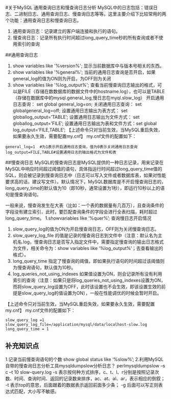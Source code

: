 #关于MySQL 通用查询日志和慢查询日志分析
MySQL中的日志包括：错误日志、二进制日志、通用查询日志、慢查询日志等等。这里主要介绍下比较常用的两个功能：通用查询日志和慢查询日志。
1. 通用查询日志：记录建立的客户端连接和执行的语句。
2. 慢查询日志：记录所有执行时间超过long_query_time秒的所有查询或者不使用索引的查询

##通用查询日志
1. show variables like '%version%';
显示当前数据库中与版本号相关的东西。
2. show variables like '%general%';
当前的通用日志查询是否开启，如果general_log的值为ON则为开启，为OFF则为关闭
3. show variables like '%log_output%';
查看当前慢查询日志输出的格式，可以是FILE（存储在数数据库的数据文件中的hostname.log），也可以是TABLE（存储在数据库中的mysql.general_log,慢日志在myql.slow_log）
开启通用日志查询： set global general_log=on;
关闭通用日志查询： set globalgeneral_log=off;
设置通用日志输出为表方式： set globallog_output=’TABLE’;
设置通用日志输出为文件方式： set globallog_output=’FILE’;
设置通用日志输出为表和文件方式：set global log_output=’FILE,TABLE’;
【上述命令只对当前生效，当MySQL重启失效，如果要永久生效，需要配置my.cnf】
my.cnf文件的配置如下：
```
general_log=1  #为1表示开启通用日志查询，值为0表示关闭通用日志查询
log_output=FILE,TABLE#设置通用日志的输出格式为文件和表
```

##慢查询日志
MySQL的慢查询日志是MySQL提供的一种日志记录，用来记录在MySQL中响应时间超过阈值的语句，具体指运行时间超过long_query_time值的SQL，则会被记录到慢查询日志中（日志可以写入文件或者数据库表，如果对性能要求高的话，建议写文件）。默认情况下，MySQL数据库是不开启慢查询日志的，long_query_time的默认值为10（即10秒，通常设置为1秒），即运行10秒以上的语句是慢查询语句。

一般来说，慢查询发生在大表（比如：一个表的数据量有几百万），且查询条件的字段没有建立索引，此时，要匹配查询条件的字段会进行全表扫描，耗时超过long_query_time。
1.showvariables like ‘%quer%’;
查询慢日志开启情况
 1. slow_query_log的值为ON为开启慢查询日志，OFF则为关闭慢查询日志。
 2. slow_query_log_file 的值是记录的慢查询日志到文件中（注意：默认名为主机名.log，慢查询日志是否写入指定文件中，需要指定慢查询的输出日志格式为文件，相关命令为：show variables like ‘%log_output%’；去查看输出的格式）。
 3. long_query_time 指定了慢查询的阈值，即如果执行语句的时间超过该阈值则为慢查询语句，默认值为10秒。
 4. log_queries_not_using_indexes 如果值设置为ON，则会记录所有没有利用索引的查询（注意：如果只是将log_queries_not_using_indexes设置为ON，而将slow_query_log设置为OFF，此时该设置也不会生效，即该设置生效的前提是slow_query_log的值设置为ON），一般在性能调优的时候会暂时开启。

【上述命令只对当前生效，当MySQL重启失效，如果要永久生效，需要配置my.cnf】
my.cnf文件的配置如下：
```
slow_query_log =1
slow_query_log_file=/application/mysql/data/localhost-slow.log
long_query_time = 1

```
## 补充知识点
1.记录当前慢查询语句的个数
show global status like ‘%slow%’;
2.利用MySQL自带的慢查询日志分析工具mysqldumpslow分析日志？
perlmysqldumpslow –s c –t 10 slow-query.log
-s 表示按何种方式排序，c、t、l、r分别是按照记录次数、时间、查询时间、返回的记录数来排序，ac、at、al、ar，表示相应的倒叙；
-t 表示top的意思，后面跟着的数据表示返回前面多少条；
-g 后面可以写正则表达式匹配，大小写不敏感。


